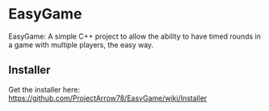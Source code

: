 # EasyGame
EasyGame: A simple C++ project to allow the ability to have timed rounds in a game with multiple players, the easy way.

## Installer

Get the installer here:
https://github.com/ProjectArrow78/EasyGame/wiki/Installer
